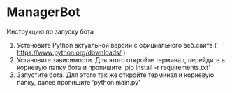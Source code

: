 # ManagerBot

Инструкцию по запуску бота

1. Установите Python актуальной версии с официального веб.сайта ( https://www.python.org/downloads/ )
2. Установите зависимости. Для этого откройте терминал, перейдите в корневую папку бота и пропишите 'pip install -r
requirements.txt'
3. Запустите бота. Для этого так же откройте терминал и корневую папку, далее пропишите 'python main.py'